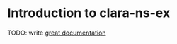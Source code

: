 # Introduction to clara-ns-ex

TODO: write [great documentation](http://jacobian.org/writing/what-to-write/)
